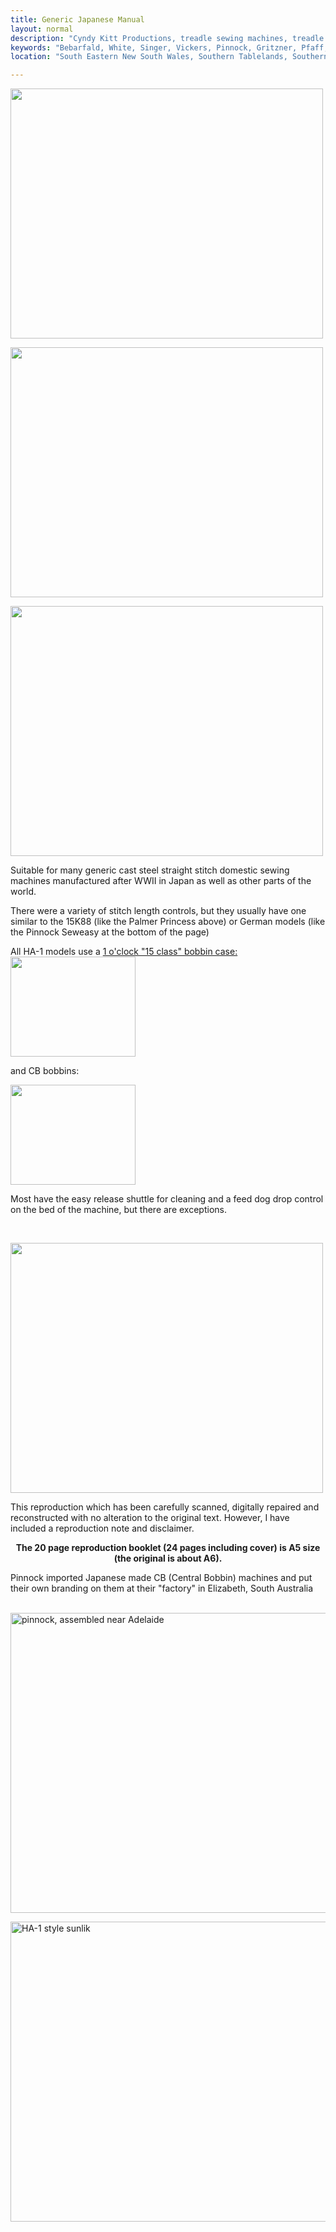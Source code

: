 ```yaml
---
title: Generic Japanese Manual
layout: normal
description: "Cyndy Kitt Productions, treadle sewing machines, treadle sewing machine parts, sewing machine parts, vintage treadle sewing machines, reproduction sewing machine manuals, sewing machine manual, eco sewing"
keywords: "Bebarfald, White, Singer, Vickers, Pinnock, Gritzner, Pfaff, treadle sewing machine, vintage sewing machine, sewing machine manual"
location: "South Eastern New South Wales, Southern Tablelands, Southern Highlands, Goulburn, New South Wales, Australia.  Custom clothing and costume.  Craft accesories "

---
```


<div class="container text-center">
<p><img class="img-fluid my-1" src="{{ "manuals/pic/MAN-JHA1-10.jpg" | relative_url }}" width="500" height="400"></p>
<div class="row">
<div class="col-6 text-right">
<p><img class="img-fluid my-1" src="{{ "manuals/pic/MAN-JHA1-00.jpg" | relative_url }}" width="500" height="400"></p>
<p><img class="img-fluid my-1" src="{{ "manuals/pic/MAN-JHA1-01.jpg" | relative_url }}" width="500" height="400"></p>
</div><!-- end col -->
<div class="col-4 text-left">
<p>Suitable for many generic cast steel straight stitch domestic sewing machines manufactured after WWII in Japan as well as other parts of the world. </p>
<p>There were a variety of stitch length controls, but they usually have one similar to the 15K88 (like the Palmer Princess above) or German models (like the Pinnock Seweasy at the bottom of the page)</p>
<p>All HA-1 models use a <a href="{{ "pricelist/p02.html" | relative_url }}">1 o'clock &quot;15 class&quot; bobbin case:</a><br> <img class="img-fluid my-1" src="{{ "stock/pic/PIC-BCD/TN/BCD-1527.jpg" | relative_url }}" width="200" height="160"> </p>
<p>and CB bobbins:</p>
<p><img class="text-left img-fluid my-1" src="{{ "stock/pic/PIC-BOB/TN/tn_BOB-2518.jpg" | relative_url }}" width="200" height="160"> </p>
<p> Most have the easy release shuttle for cleaning and a feed dog drop control on the bed of the machine, but there are exceptions.</p>
</div><!-- end col -->
</div><!-- end row -->

<div class="row">
<div class="col-2">&nbsp;</div>
<div class="col-8">
<p><img class="img-fluid my-1" src="{{ "manuals/pic/MAN-JHA1-02.jpg" | relative_url }}" width="500" height="400"></p>
<p class="text-left">This reproduction which has been carefully scanned, digitally repaired and reconstructed with no alteration to the original text. However, I have included a reproduction note and disclaimer.</p>
<p align="center"><b>The 20 page reproduction booklet (24 pages including cover) is A5 size (the original is about A6).</b></p>
<p>Pinnock imported Japanese made CB (Central Bobbin) machines and put their own branding on them at their &quot;factory&quot; in Elizabeth, South Australia</p>
</div><!-- end col -->
<div class="col-2">&nbsp;</div>
</div><!-- end row -->
<img class="img-fluid my-1" alt="pinnock, assembled near Adelaide" src="{{ "machines/pic/HA-1.pin-se.01.jpg" | relative_url }}" width="600" height="480"></p>
<p><img class="img-fluid my-1" alt="HA-1 style sunlik" src="{{ "machines/pic/SunLik.01.jpg" | relative_url }}" width="600" height="480"></p>
</div>
